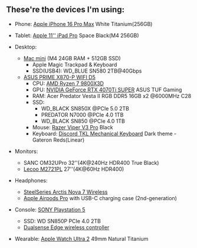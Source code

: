 ## These're the devices I'm using:

- Phone: [Apple iPhone 16 Pro Max](https://www.apple.com/iphone-16-pro/) White Titanium(256GB)

- Tablet: [Apple 11'' iPad Pro](https://www.apple.com/ipad-pro/) Space Black(M4 256GB)

- Desktop:
  - [Mac mini](https://www.apple.com/mac-mini/) (M4 24GB RAM + 512GB SSD)
    - Apple Magic Trackpad & Keyboard
    - SSD(USB4): WD_BLUE SN580 2TB@40Gbps
  - [ASUS PRIME X870-P WIFI D5](https://www.asus.com/motherboards-components/motherboards/prime/prime-x870-p-wifi/)
    - CPU: [AMD Ryzen 7 9800X3D](https://www.amd.com/en-us/products/processors/desktops/ryzen/9000-series/amd-ryzen-7-9800x3d.html)
    - GPU: [NVIDIA GeForce RTX 4070Ti SUPER](https://www.asus.com/motherboards-components/graphics-cards/tuf-gaming/tuf-rtx4070tis-o16g-gaming/) ASUS TUF Gaming
    - RAM: Acer Predator Vesta II RGB DDR5 16GB x2 @6000MHz C28
    - SSD:
      - WD_BLACK SN850X @PCIe 5.0 2TB
      - PREDATOR N7000 @PCIe 4.0 1TB
      - WD_BLACK SN850 @PCIe 4.0 1TB
    - Mouse: [Razer Viper V3 Pro](https://www.razer.com/en-us/gaming-mice/razer-viper-v3-pro) Black
    - Keyboard: [Discord TKL Mechanical Keyboard](https://discordmerch.com/products/discord-tkl-mechanical-keyboard) Dark theme - Gateron Reds(Linear)

- Monitors:
  - SANC OM32UPro 32''(4K@240Hz HDR400 True Black)
  - [Lecoo M2721PL](https://item.m.jd.com/product/10062746266185.html) 27''(4K@60Hz HDR400)
  
- Headphones:
  - [SteelSeries Arctis Nova 7 Wireless](https://cn.steelseries.com/gaming-headsets/arctis-nova-7)
  - [Apple Airpods Pro](https://www.apple.com/airpods-pro/) with USB-C charging case (2nd-generation)

- Console: [SONY Playstation 5](https://playstation.com)
  - SSD: WD SN850P PCIe 4.0 2TB
  - [Dualsense Edge wireless controller](https://direct.playstation.com/en-us/buy-accessories/dualsense-edge-wireless-controller)

- Wearable: [Apple Watch Ultra 2](https://apple.com/apple-watch-ultra-2) 49mm Natural Titanium
